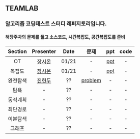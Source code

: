 ## TEAMLAB
### 알고리즘 코딩테스트 스터디 레퍼지토리입니다.
#### 해당주차의 문제를 풀고 소스코드, 시간복잡도, 공간복잡도를 준비

|Section| Presenter | Date | 문제 | ppt | code |
| :-: | :-: | :-:| :-: | :-: | :-: |
| OT | [장시온](https://github.com/janguck) | 01/21 | - | [ppt](https://drive.google.com/open?id=1j5z0BHUR3PKwU4K-78HxcJeEJPV0FOiurWX94fpWSbU) | - | 
| 복잡도 | [장시온](https://github.com/janguck) | 01/21 | - | [ppt](https://drive.google.com/open?id=1Axah0MoTVJywfqPHRA_BvzPJNErJTEQZcsTS4ug4ks0) | - | 
| 완전탐색 | [진현두](https://github.com/Hyundoo-Jin) | ?? | [problem]('./problems/1_sort_algorithm/README.md') | - | - | 
| 탐욕 | - | ?? | - | - | - | 
| 동적계획 | - | ?? | - | - | - | 
| 최단경로 | - | ?? | - | - | - | 
| 이분탐색 | - | ?? | - | - | - | 
| 그래프 | - | ?? | - | - | - | 

